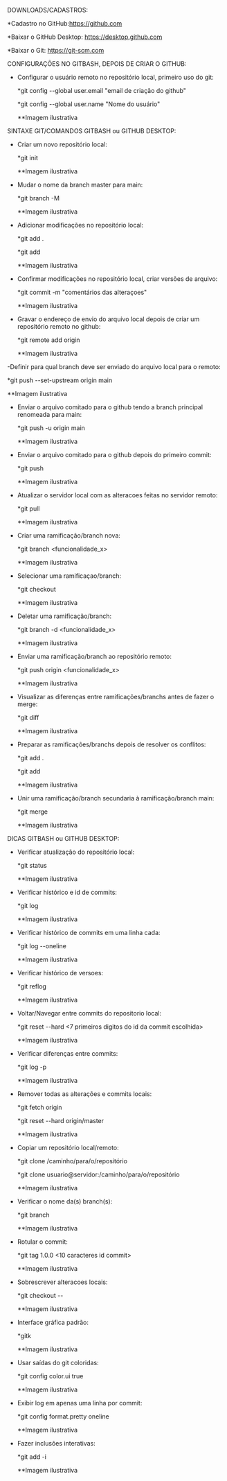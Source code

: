 DOWNLOADS/CADASTROS:

*Cadastro no GitHub:https://github.com

*Baixar o GitHub Desktop: https://desktop.github.com

*Baixar o Git: https://git-scm.com



CONFIGURAÇÕES NO GITBASH, DEPOIS DE CRIAR O GITHUB:

- Configurar o usuário remoto no repositório local, primeiro uso do git:

  *git config --global user.email "email de criação do github"
  
  *git config --global user.name "Nome do usuário"
  
  **Imagem ilustrativa 



SINTAXE GIT/COMANDOS GITBASH ou GITHUB DESKTOP:

- Criar um novo repositório local:

  *git init 
  
  **Imagem ilustrativa

- Mudar o nome da branch master para main:

  *git branch -M <main>
  
  **Imagem ilustrativa   

- Adicionar modificações no repositório local:

  *git add .
	
  *git add <nome do arquivo>
	
  **Imagem ilustrativa

- Confirmar modificações no repositório local, criar versões de arquivo:

  *git commit -m "comentários das alteraçoes"
	
  **Imagem ilustrativa

- Gravar o endereço de envio do arquivo local depois de criar um repositório remoto no github:
	
  *git remote add origin <link do repositorio criado no github>
	
  **Imagem ilustrativa  

-Definir para qual branch deve ser enviado do arquivo local para o remoto:
	
  *git push --set-upstream origin main  
	
  **Imagem ilustrativa

- Enviar o arquivo comitado para o github tendo a branch principal renomeada
para main:
	
  *git push -u origin main
	
  **Imagem ilustrativa 

- Enviar o arquivo comitado para o github depois do primeiro commit:

  *git push
  
  **Imagem ilustrativa   

- Atualizar o servidor local com as alteracoes feitas no servidor remoto:
	
  *git pull
	
  **Imagem ilustrativa  

- Criar uma ramificação/branch nova:
	
  *git branch <funcionalidade_x>
	
  **Imagem ilustrativa

- Selecionar uma ramificaçao/branch:
	
  *git checkout <branch>
	
  **Imagem ilustrativa

- Deletar uma ramificação/branch:
	
  *git branch -d <funcionalidade_x>
	
  **Imagem ilustrativa

- Enviar uma ramificação/branch ao repositório remoto:
	
  *git push origin <funcionalidade_x>
	
  **Imagem ilustrativa

- Visualizar as diferenças entre ramificações/branchs antes de fazer o merge:
	
  *git diff <branch origem> <branch destino>
	
  **Imagem ilustrativa

- Preparar as ramificações/branchs depois de resolver os conflitos:
	
  *git add .
	
  *git add <nome do arquivo>

  **Imagem ilustrativa

- Unir uma ramificação/branch secundaria à ramificação/branch main:
	
  *git merge <branch>
	
  **Imagem ilustrativa



DICAS GITBASH ou GITHUB DESKTOP:

- Verificar atualização do repositório local:
	
  *git status
	
  **Imagem ilustrativa

- Verificar histórico e id de commits:
	
  *git log
	
  **Imagem ilustrativa

- Verificar histórico de commits em uma linha cada:
	
  *git log --oneline
	
  **Imagem ilustrativa


- Verificar histórico de versoes:
	
  *git reflog
	
  **Imagem ilustrativa

- Voltar/Navegar entre commits do repositorio local:

  *git reset --hard <7 primeiros digitos do id da commit escolhida>

  **Imagem ilustrativa
 
- Verificar diferenças entre commits:
	
  *git log -p
	
  **Imagem ilustrativa

- Remover todas as alterações e commits locais:
	
  *git fetch origin
	
  *git reset --hard origin/master
	
  **Imagem ilustrativa


- Copiar um repositório local/remoto:
	
  *git clone /caminho/para/o/repositório
	
  *git clone usuario@servidor:/caminho/para/o/repositório
	
  **Imagem ilustrativa



- Verificar o nome da(s) branch(s):
	
  *git branch
	
  **Imagem ilustrativa

- Rotular o commit:
	
  *git tag 1.0.0 <10 caracteres id commit>
	
  **Imagem ilustrativa

- Sobrescrever alteracoes locais:
	
  *git checkout -- <arquivo>
	
  **Imagem ilustrativa

- Interface gráfica padrão:
	
  *gitk
	
  **Imagem ilustrativa

- Usar saídas do git coloridas:
	
  *git config color.ui true
	
  **Imagem ilustrativa

- Exibir log em apenas uma linha por commit:
	
  *git config format.pretty oneline
	
  **Imagem ilustrativa  

- Fazer inclusões interativas:
	
  *git add -i
	
  **Imagem ilustrativa  

